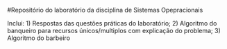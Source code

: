 #Repositório do laboratório da disciplina de Sistemas Opepracionais

Inclui: 1) Respostas das questões práticas do laboratório;  2) Algoritmo do banqueiro para recursos únicos/multiplos com explicação do problema;  3) Algoritmo do barbeiro
